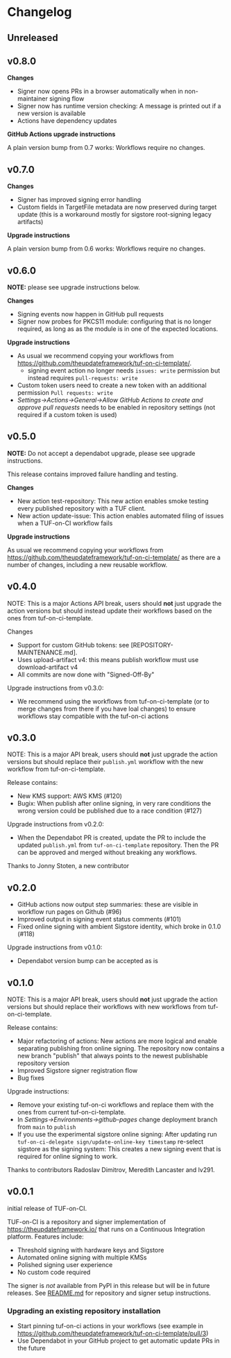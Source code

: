 # Changelog

## Unreleased

## v0.8.0

**Changes**

* Signer now opens PRs in a browser automatically when in
  non-maintainer signing flow
* Signer now has runtime version checking: A message is printed out
  if a new version is available
* Actions have dependency updates

**GitHub Actions upgrade instructions**

A plain version bump from 0.7 works: Workflows require no changes.

## v0.7.0

**Changes**

* Signer has improved signing error handling
* Custom fields in TargetFile metadata are now preserved during target update
  (this is a workaround mostly for sigstore root-signing legacy artifacts)

**Upgrade instructions**

A plain version bump from 0.6 works: Workflows require no changes.

## v0.6.0

**NOTE:** please see upgrade instructions below.

**Changes**

* Signing events now happen in GitHub pull requests
* Signer now probes for PKCS11 module: configuring that is no longer
  required, as long as as the module is in one of the expected locations.

**Upgrade instructions**

* As usual we recommend copying your workflows from
  https://github.com/theupdateframework/tuf-on-ci-template/.
  * signing event action no longer needs `issues: write` permission
    but instead requires `pull-requests: write`
* Custom token users need to create a new token with an additional
  permission `Pull requests: write`
* _Settings->Actions->General->Allow GitHub Actions to create and
  approve pull requests_ needs to be enabled in repository settings
  (not required if a custom token is used)

## v0.5.0

**NOTE:** Do not accept a dependabot upgrade, please see upgrade
instructions.

This release contains improved failure handling and testing.

**Changes**

* New action test-repository: This new action enables smoke testing
  every published repository with a TUF client.
* New action update-issue: This action enables automated filing of
  issues when a TUF-on-CI workflow fails

**Upgrade instructions**

As usual we recommend copying your workflows from
https://github.com/theupdateframework/tuf-on-ci-template/ as there
are a number of changes, including a new reusable workflow.

## v0.4.0

NOTE: This is a major Actions API break, users should **not** just upgrade the action
versions but should instead update their workflows based on the ones from
tuf-on-ci-template.

Changes
* Support for custom GitHub tokens: see [REPOSITORY-MAINTENANCE.md].
* Uses upload-artifact v4: this means publish workflow must use
  download-artifact v4
* All commits are now done with "Signed-Off-By"

Upgrade instructions from v0.3.0:
* We recommend using the workflows from tuf-on-ci-template (or to merge changes from
  there if you have loal changes) to ensure workflows stay compatible with the
  tuf-on-ci actions

## v0.3.0

NOTE: This is a major API break, users should **not** just upgrade the action versions but
should replace their `publish.yml` workflow with the new workflow from tuf-on-ci-template.

Release contains:
* New KMS support: AWS KMS (#120)
* Bugix: When publish after online signing, in very rare conditions
  the wrong version could be published due to a race condition (#127)

Upgrade instructions from v0.2.0:
* When the Dependabot PR is created, update the PR to include the
  updated `publish.yml` from `tuf-on-ci-template` repository. Then the
  PR can be approved and merged without breaking any workflows.

Thanks to Jonny Stoten, a new contributor

## v0.2.0

* GitHub actions now output step summaries: these are visible in workflow
  run pages on Github (#96)
* Improved output in signing event status comments (#101)
* Fixed online signing with ambient Sigstore identity, which broke in 0.1.0
  (#118)

Upgrade instructions from v0.1.0:
 * Dependabot version bump can be accepted as is

## v0.1.0

NOTE: This is a major API break, users should **not** just upgrade the action versions but
should replace their workflows with new workflows from tuf-on-ci-template.

Release contains:
* Major refactoring of actions: New actions are more logical and enable separating
  publishing fron online signing. The repository now contains a new branch "publish"
  that always points to the newest publishable repository version
* Improved Sigstore signer registration flow
* Bug fixes

Upgrade instructions:
* Remove your existing tuf-on-ci workflows and replace them with the ones
  from current tuf-on-ci-template.
* In _Settings->Environments->github-pages_ change deployment branch from `main` to
  `publish`
* If you use the experimental sigstore online signing: After updating run
  `tuf-on-ci-delegate sign/update-online-key timestamp` re-select sigstore as the signing
  system: This creates a new signing event that is required for online signing to work.

Thanks to contributors Radoslav Dimitrov, Meredith Lancaster and lv291.

## v0.0.1

initial release of TUF-on-CI.

TUF-on-CI is a repository and signer implementation of
https://theupdateframework.io/ that runs on a Continuous Integration platform.
Features include:
* Threshold signing with hardware keys and Sigstore
* Automated online signing with multiple KMSs
* Polished signing user experience
* No custom code required


The signer is *not* available from PyPI in this release but will be in future releases.
See [README.md](../README.md) for repository and signer setup instructions.

### Upgrading an existing repository installation

* Start pinning tuf-on-ci actions in your workflows (see example in https://github.com/theupdateframework/tuf-on-ci-template/pull/3)
* Use Dependabot in your GitHub project to get automatic update PRs in the future
